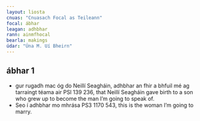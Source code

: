 ```yaml
---
layout: liosta
cnuas: "Cnuasach Focal as Teileann"
focal: ábhar
leagan: adhbhar
rann: ainmfhocal
bearla: makings
údar: "Úna M. Uí Bheirn"
---
```


## ábhar 1


* gur rugadh mac óg do Neillí Seagháin, adhbhar an fhir a
bhfuil mé ag tarraingt téama air PSl 139 236, that Neillí
Seagháin gave birth to a son who grew up to become the man
I’m going to speak of.
* Seo í adhbhar mo mhrása PS3 1170 543,
this is the woman I’m going to marry.
